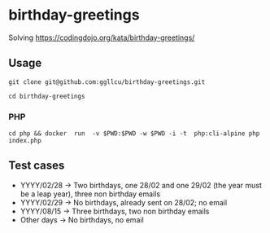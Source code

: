 # birthday-greetings
Solving https://codingdojo.org/kata/birthday-greetings/

## Usage

```
git clone git@github.com:ggllcu/birthday-greetings.git
```

```
cd birthday-greetings
```

### PHP

```
cd php && docker  run  -v $PWD:$PWD -w $PWD -i -t  php:cli-alpine php index.php
```

## Test cases

- YYYY/02/28 -> Two birthdays, one 28/02 and one 29/02 (the year must be a leap year), three non birthday emails
- YYYY/02/29 -> No birthdays, already sent on 28/02; no email
- YYYY/08/15 -> Three birthdays, two non birthday emails
- Other days -> No birthdays, no email

